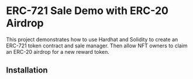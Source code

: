 # ERC-721 Sale Demo with ERC-20 Airdrop

This project demonstrates how to use Hardhat and Solidity to create an ERC-721 token contract and sale manager. Then allow NFT owners to claim an ERC-20 airdrop for a new reward token.

## Installation
